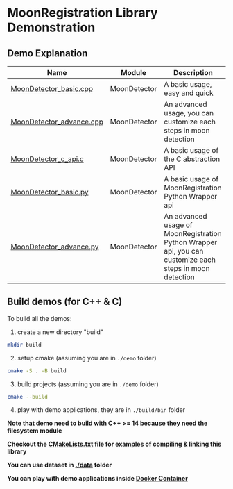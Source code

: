 # MoonRegistration Library Demonstration


## Demo Explanation

| Name                                                   | Module       | Description                                                                                              |
|--------------------------------------------------------|--------------|----------------------------------------------------------------------------------------------------------|
| [MoonDetector_basic.cpp](./MoonDetector_basic.cpp)     | MoonDetector | A basic usage, easy and quick                                                                            |
| [MoonDetector_advance.cpp](./MoonDetector_advance.cpp) | MoonDetector | An advanced usage, you can customize each steps in moon detection                                        |
| [MoonDetector_c_api.c](./MoonDetector_c_api.c)         | MoonDetector | A basic usage of the C abstraction API                                                                   |
| [MoonDetector_basic.py](./MoonDetector_basic.py)       | MoonDetector | A basic usage of MoonRegistration Python Wrapper api                                                     |
| [MoonDetector_advance.py](./MoonDetector_advance.py)   | MoonDetector | An advanced usage of MoonRegistration Python Wrapper api, you can customize each steps in moon detection |


## Build demos (for C++ & C)

To build all the demos:

1. create a new directory "build"

```sh
mkdir build
```

2. setup cmake (assuming you are in `./demo` folder)

```sh
cmake -S . -B build
```

3. build projects (assuming you are in `./demo` folder)

```sh
cmake --build
```

4. play with demo applications, they are in `./build/bin` folder

**Note that demo need to build with C++ >= 14 because they need the filesystem module**

**Checkout the [CMakeLists.txt](./CMakeLists.txt) file for examples of compiling & linking this library**

**You can use dataset in [./data](./data) folder**

**You can play with demo applications inside [Docker Container](../BUILDING.md#build-using-docker-recommend)**


